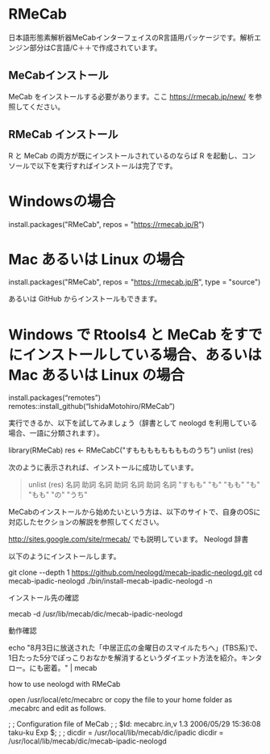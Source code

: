 # RMeCab



日本語形態素解析器MeCabインターフェイスのR言語用パッケージです。解析エンジン部分はC言語/C＋＋で作成されています。

## MeCabインストール

MeCab をインストールする必要があります。ここ https://rmecab.jp/new/ を参照してください。

## RMeCab インストール



R と MeCab の両方が既にインストールされているのならば R を起動し、コンソールで以下を実行すればインストールは完了です。

 # Windowsの場合
 install.packages("RMeCab", repos = "https://rmecab.jp/R") 
 # Mac あるいは Linux の場合 
 install.packages("RMeCab", repos = "https://rmecab.jp/R", type = "source") 

あるいは GitHub からインストールもできます。

 # Windows で Rtools4 と MeCab をすでにインストールしている場合、あるいはMac あるいは Linux の場合
 install.packages(“remotes”)
 remotes::install_github(“IshidaMotohiro/RMeCab”)


実行できるか、以下を試してみましょう（辞書として neologd を利用している場合、一語に分類されます）。

library(RMeCab)
res <- RMeCabC("すもももももももものうち")
unlist (res)

次のように表示されれば、インストールに成功しています。

> unlist (res)
    名詞     助詞     名詞     助詞     名詞     助詞     名詞 
 "すもも"     "も"   "もも"     "も"   "もも"     "の"   "うち" 

MeCabのインストールから始めたいという方は、以下のサイトで、自身のOSに対応したセクションの解説を参照してください。

http://sites.google.com/site/rmecab/ でも説明しています。
Neologd 辞書

以下のようにインストールします。

git clone --depth 1 https://github.com/neologd/mecab-ipadic-neologd.git
cd mecab-ipadic-neologd
./bin/install-mecab-ipadic-neologd -n

インストール先の確認

mecab -d /usr/lib/mecab/dic/mecab-ipadic-neologd

動作確認

echo "8月3日に放送された「中居正広の金曜日のスマイルたちへ」(TBS系)で、1日たった5分でぽっこりおなかを解消するというダイエット方法を紹介。キンタ ロー。にも密着。" | mecab

how to use neologd with RMeCab

open /usr/local/etc/mecabrc or copy the file to your home folder as .mecabrc and edit as follows.

;
; Configuration file of MeCab
;
; $Id: mecabrc.in,v 1.3 2006/05/29 15:36:08 taku-ku Exp $;
;
; dicdir =  /usr/local/lib/mecab/dic/ipadic
dicdir =  /usr/local/lib/mecab/dic/mecab-ipadic-neologd
 
